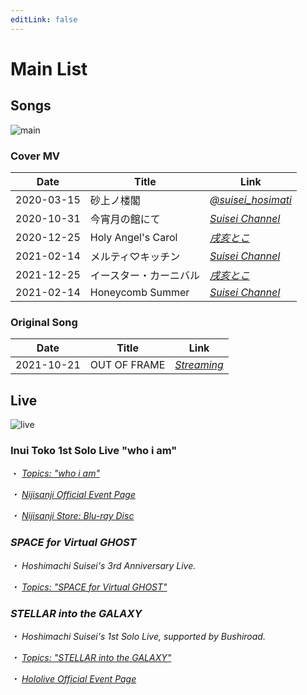 ```yaml
---
editLink: false
---
```


# Main List

## Songs

![main](https://img.suisei.cc/cover_mv.jpg)

### Cover MV

<!-- prettier-ignore -->
|Date|Title|Link|
|:--:|-----|----|
|2020-03-15|砂上ノ楼閣|[<i class="fab fa-twitter" /> @suisei_hosimati](https://twitter.com/suisei_hosimati/status/1239146084712083456)|
|2020-10-31|今宵月の館にて|[<i class="fab fa-youtube" /> Suisei Channel](https://www.youtube.com/watch?v=vhmFj1owmuk)|
|2020-12-25|Holy Angel's Carol|[<i class="fab fa-youtube" /> 戌亥とこ](https://www.youtube.com/watch?v=vhmFj1owmu)|
|2021-02-14|メルティ♡キッチン|[<i class="fab fa-youtube" /> Suisei Channel](https://www.youtube.com/watch?v=KiUvL-rp1zg)|
|2021-12-25|イースター・カーニバル|[<i class="fab fa-youtube" /> 戌亥とこ](https://www.youtube.com/watch?v=edp420amW1s)|
|2021-02-14|Honeycomb Summer|[<i class="fab fa-youtube" /> Suisei Channel](https://www.youtube.com/watch?v=aWv2KjaFqBA)|

### Original Song

<!-- prettier-ignore -->
|Date|Title|Link|
|:--:|-----|----|
|2021-10-21|OUT OF FRAME|[<i class="fa-solid fa-link" /> Streaming](https://cover.lnk.to/oof)|

## Live

![live](https://img.suisei.cc/live.jpg)

### Inui Toko 1st Solo Live "who i am"

・ [<i class="fa-solid fa-microphone-lines" /> _Topics: "who i am"_](/topics/music/toko_whoiam/) &nbsp; <i class="fa-solid fa-arrow-right-from-bracket" />

・ [<i class="fa-solid fa-music" /> Nijisanji Official Event Page](https://event.nijisanji.app/inui_whoiam/)

・ [<i class="fa-solid fa-compact-disc" /> Nijisanji Store: Blu-ray Disc](https://shop.nijisanji.jp/s/niji/item/detail/NJSJ-026)

### SPACE for Virtual GHOST

・ Hoshimachi Suisei's 3rd Anniversary Live.

・ [<i class="fa-solid fa-microphone-lines" /> _Topics: "SPACE for Virtual GHOST"_](/topics/music/suisei_ghost/) &nbsp; <i class="fa-solid fa-arrow-right-from-bracket" />

### STELLAR into the GALAXY

・ Hoshimachi Suisei's 1st Solo Live, supported by Bushiroad.

・ [<i class="fa-solid fa-microphone-lines" /> _Topics: "STELLAR into the GALAXY"_](/topics/music/suisei_galaxy/) &nbsp; <i class="fa-solid fa-arrow-right-from-bracket" />

・ [<i class="fa-solid fa-music" /> Hololive Official Event Page](https://stellarintothegalaxy.hololive.tv/)
